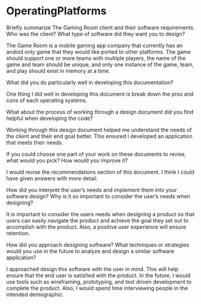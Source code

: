 # OperatingPlatforms

Briefly summarize The Gaming Room client and their software requirements. Who was the client? What type of software did they want you to design?

The Game Room is a mobile gaming app company that currently has an andoid only game that they would like ported to other platforms. The game should support one or more teams with multiple players, the name of the game and team should be unique, and only one instance of the game, team, and play should exist in memory at a time.

What did you do particularly well in developing this documentation?

One thing I did well in developing this document is break down the pros and cons of each operating systems. 

What about the process of working through a design document did you find helpful when developing the code?

Working through this design document helped me understand the needs of the client and their end goal better. This ensured I developed an application that meets their needs.

If you could choose one part of your work on these documents to revise, what would you pick? How would you improve it?

I would revise the recommendations section of this document. I think I could have given answers with more detail.

How did you interpret the user’s needs and implement them into your software design? Why is it so important to consider the user’s needs when designing?

It is important to consider the users needs when designing a product so that users can easily navigate the product and achieve the goal they set out to accomplish with the product. Also, a positive user experience will ensure retention.

How did you approach designing software? What techniques or strategies would you use in the future to analyze and design a similar software application?

I approached design this software with the user in mind. This will help ensure that the end user is satisfied with the product. In the future, I would use tools such as wireframing, prototyping, and test driven development to complete the product. Also, I would spend time interviewing people in the intended demographic.